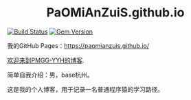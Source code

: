 # <center>PaOMiAnZuiS.github.io</center>

[![Build Status](https://travis-ci.org/pages-themes/hacker.svg?branch=master)](https://travis-ci.org/pages-themes/hacker) [![Gem Version](https://badge.fury.io/rb/jekyll-theme-hacker.svg)](https://badge.fury.io/rb/jekyll-theme-hacker)

我的GitHub Pages：https://paomianzuis.github.io/

[欢迎来到PMGG-YYH的博客](./welcome-page.html).

简单自我介绍：男，base杭州。

这是我的个人博客，用于记录一名普通程序猿的学习路径。
